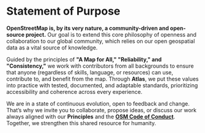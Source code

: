 # Statement of Purpose
**OpenStreetMap is, by its very nature, a community-driven and open-source project.** Our goal is to extend this core philosophy of openness and collaboration to our global community, which relies on our open geospatial data as a vital source of knowledge.  

Guided by the principles of **"A Map for All," "Reliability," and "Consistency,"** we work with contributors from all backgrounds to ensure that anyone (regardless of skills, language, or resources) can use, contribute to, and benefit from the map. Through **Atlas**, we put these values into practice with tested, documented, and adaptable standards, prioritizing accessibility and coherence across every experience.  

We are in a state of continuous evolution, open to feedback and change. That’s why we invite you to collaborate, propose ideas, or discuss our work always aligned with our **Principles** and the **[OSM Code of Conduct](https://osmfoundation.org/wiki/Etiquette)**. Together, we strengthen this shared resource for humanity.  